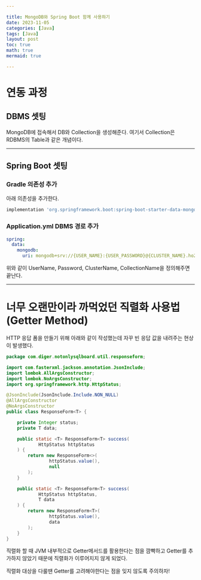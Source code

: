 ```yaml
---

title: MongoDB와 Spring Boot 함께 사용하기
date: 2023-11-05
categories: [Java]
tags: [Java]
layout: post
toc: true
math: true
mermaid: true

---
```


# 연동 과정

## DBMS 셋팅

MongoDB에 접속해서 DB와 Collection을 생성해준다. 여기서 Collection은 RDBMS의 Table과 같은 개념이다.

---

## Spring Boot 셋팅

### Gradle 의존성 추가

아래 의존성을 추가한다.

```groovy
implementation 'org.springframework.boot:spring-boot-starter-data-mongodb'
```

### Application.yml DBMS 경로 추가

```yaml
spring:
  data:
    mongodb:
      uri: mongodb+srv://{USER_NAME}:{USER_PASSWORD}@{CLUSTER_NAME}.ho2nb0a.mongodb.net/{COLLECTION_NAME}?retryWrites=true&w=majority
```

위와 같이 UserName, Password, ClusterName, CollectionName을 정의해주면 끝난다.

---

# 너무 오랜만이라 까먹었던 직렬화 사용법 (Getter Method)

HTTP 응답 폼을 만들기 위해 아래와 같이 작성했는데 자꾸 빈 응답 값을 내려주는 현상이 발생했다.

```java
package com.diger.notonlysqlboard.util.responseform;

import com.fasterxml.jackson.annotation.JsonInclude;
import lombok.AllArgsConstructor;
import lombok.NoArgsConstructor;
import org.springframework.http.HttpStatus;

@JsonInclude(JsonInclude.Include.NON_NULL)
@AllArgsConstructor
@NoArgsConstructor
public class ResponseForm<T> {

    private Integer status;
    private T data;

    public static <T> ResponseForm<T> success(
            HttpStatus httpStatus
    ) {
        return new ResponseForm<>(
                httpStatus.value(),
                null
        );
    }

    public static <T> ResponseForm<T> success(
            HttpStatus httpStatus,
            T data
    ) {
        return new ResponseForm<T>(
                httpStatus.value(),
                data
        );
    }
}
```

직렬화 할 때 JVM 내부적으로 Getter메서드를 활용한다는 점을 깜빡하고 Getter를 추가하지 않았기 때문에 직렬화가 이루어지지 않게 되었다.

직렬화 대상을 다룰땐 Getter를 고려해야한다는 점을 잊지 않도록 주의하자!
